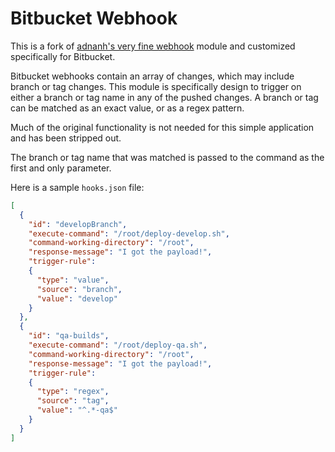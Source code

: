 
# Bitbucket Webhook
This is a fork of [adnanh's very fine webhook](https://github.com/adnanh/webhook/) module and customized specifically for Bitbucket.  

Bitbucket webhooks contain an array of changes, which may include  branch or tag changes.  This module is specifically design to trigger on either a branch or tag name in any of the pushed changes.   A branch or tag can be matched as an exact value, or as a regex pattern.

Much of the original functionality is not needed for this simple application and has been stripped out.

The branch or tag name that was matched is passed to the command as the first and only parameter.

Here is a sample `hooks.json` file:
```json
[
  {
    "id": "developBranch",
    "execute-command": "/root/deploy-develop.sh",
    "command-working-directory": "/root",
    "response-message": "I got the payload!",
    "trigger-rule":
    {
      "type": "value",
      "source": "branch",
      "value": "develop"
    }
  },
  {
    "id": "qa-builds",
    "execute-command": "/root/deploy-qa.sh",
    "command-working-directory": "/root",
    "response-message": "I got the payload!",
    "trigger-rule":
    {
      "type": "regex",
      "source": "tag",
      "value": "^.*-qa$"
    }
  }
]
```


